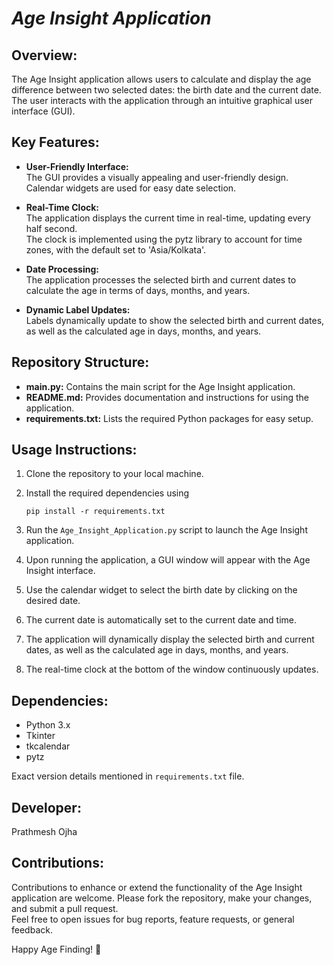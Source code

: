 # _Age Insight Application_

## Overview:
  The Age Insight application allows users to calculate and display the age difference between two selected dates: the birth date and the current date. The user interacts with the application through an intuitive graphical user interface (GUI).

## Key Features:
  - **User-Friendly Interface:**  
    The GUI provides a visually appealing and user-friendly design.  
    Calendar widgets are used for easy date selection.

  - **Real-Time Clock:**  
    The application displays the current time in real-time, updating every half second.  
    The clock is implemented using the pytz library to account for time zones, with the default set to 'Asia/Kolkata'.

  - **Date Processing:**  
    The application processes the selected birth and current dates to calculate the age in terms of days, months, and years.

  - **Dynamic Label Updates:**  
    Labels dynamically update to show the selected birth and current dates, as well as the calculated age in days, months, and years.

## Repository Structure:
  - **main.py:** Contains the main script for the Age Insight application.
  - **README.md:** Provides documentation and instructions for using the application.
  - **requirements.txt:** Lists the required Python packages for easy setup.

## Usage Instructions:
1. Clone the repository to your local machine.
2. Install the required dependencies using

    ```
    pip install -r requirements.txt
    ```
4. Run the `Age_Insight_Application.py` script to launch the Age Insight application.
5. Upon running the application, a GUI window will appear with the Age Insight interface.
6. Use the calendar widget to select the birth date by clicking on the desired date.
7. The current date is automatically set to the current date and time.
8. The application will dynamically display the selected birth and current dates, as well as the calculated age in days, months, and years.
9. The real-time clock at the bottom of the window continuously updates.

## Dependencies:
  - Python 3.x
  - Tkinter
  - tkcalendar
  - pytz

Exact version details mentioned in `requirements.txt` file.

## Developer:
  Prathmesh Ojha

## Contributions:
  Contributions to enhance or extend the functionality of the Age Insight application are welcome. Please fork the repository, make your changes, and submit a pull request.  
  Feel free to open issues for bug reports, feature requests, or general feedback.

Happy Age Finding! 🎉
